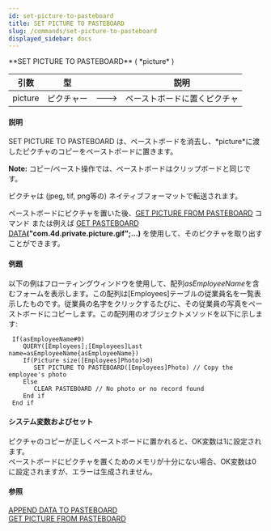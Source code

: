 ```yaml
---
id: set-picture-to-pasteboard
title: SET PICTURE TO PASTEBOARD
slug: /commands/set-picture-to-pasteboard
displayed_sidebar: docs
---
```


<!--REF #_command_.SET PICTURE TO PASTEBOARD.Syntax-->**SET PICTURE TO PASTEBOARD** ( *picture* )<!-- END REF-->
<!--REF #_command_.SET PICTURE TO PASTEBOARD.Params-->
| 引数 | 型 |  | 説明 |
| --- | --- | --- | --- |
| picture | ピクチャー | &#x1F852; | ペーストボードに置くピクチャ |

<!-- END REF-->

#### 説明 

<!--REF #_command_.SET PICTURE TO PASTEBOARD.Summary-->SET PICTURE TO PASTEBOARD は、ペーストボードを消去し、*picture*に渡したピクチャのコピーをペーストボードに置きます。<!-- END REF-->

**Note:** コピー/ペースト操作では、ペーストボードはクリップボードと同じです。

ピクチャは (jpeg, tif, png等の) ネイティブフォーマットで転送されます。

ペーストボードにピクチャを置いた後、[GET PICTURE FROM PASTEBOARD](get-picture-from-pasteboard.md "GET PICTURE FROM PASTEBOARD") コマンド または例えば [GET PASTEBOARD DATA](get-pasteboard-data.md "GET PASTEBOARD DATA")**("com.4d.private.picture.gif";...)** を使用して、そのピクチャを取り出すことができます。

#### 例題 

以下の例はフローティングウィンドウを使用して、配列*asEmployeeName*を含むフォームを表示します。この配列は\[Employees\]テーブルの従業員名を一覧表示したものです。従業員の名字をクリックするたびに、その従業員の写真をペーストボードにコピーします。この配列用のオブジェクトメソッドを以下に示します:

```4d
 If(asEmployeeName#0)
    QUERY([Employees];[Employees]Last name=asEmployeeName{asEmployeeName})
    If(Picture size([Employees]Photo)>0)
       SET PICTURE TO PASTEBOARD([Employees]Photo) // Copy the employee's photo
    Else
       CLEAR PASTEBOARD // No photo or no record found
    End if
 End if
```

#### システム変数およびセット 

ピクチャのコピーが正しくペーストボードに置かれると、OK変数は1に設定されます。  
ペーストボードにピクチャを置くためのメモリが十分にない場合、OK変数は0に設定されますが、エラーは生成されません。

#### 参照 

[APPEND DATA TO PASTEBOARD](append-data-to-pasteboard.md)  
[GET PICTURE FROM PASTEBOARD](get-picture-from-pasteboard.md)  